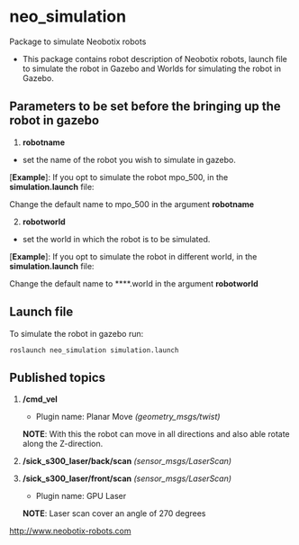 # neo_simulation
Package to simulate Neobotix robots 

- This package contains robot description of Neobotix robots, launch file to simulate the robot in Gazebo and Worlds for simulating the robot in Gazebo.


## Parameters to be set before the bringing up the robot in gazebo 

1. **robotname**
- set the name of the robot you wish to simulate in gazebo.

[__Example__]: If you opt to simulate the robot mpo_500, in the **simulation.launch** file:

Change the default name to mpo_500 in the argument **robotname**

<arg name="robotname" default="mpo_500"/>

2. **robotworld**
- set the world in which the robot is to be simulated.

[__Example__]: If you opt to simulate the robot in different world, in the **simulation.launch** file:

Change the default name to ****.world in the argument **robotworld**

<arg name="robotworld" default="empty.world"/>

## Launch file

To simulate the robot in gazebo run:

`roslaunch neo_simulation simulation.launch`


## Published topics

1. **/cmd_vel**

    - Plugin name: Planar Move *(geometry_msgs/twist)*

   __NOTE__: With this the robot can move in all directions and also able rotate along the Z-direction.


2. **/sick_s300_laser/back/scan**  *(sensor_msgs/LaserScan)*

3. **/sick_s300_laser/front/scan** *(sensor_msgs/LaserScan)*

     - Plugin name: GPU Laser

   __NOTE__: Laser scan cover an angle of 270 degrees


http://www.neobotix-robots.com
